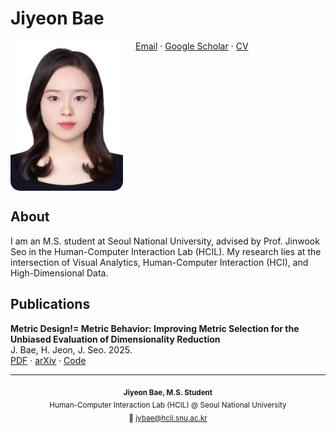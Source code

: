 <link rel="stylesheet" href="assets/css/custom.css">

# Jiyeon Bae

<img src="./me.jpg" alt="profile photo" width="180" align="left" style="margin-right:20px; border-radius:15px;">

[Email](mailto:jybae@hcil.snu.ac.kr) · [Google Scholar](https://scholar.google.com/citations?user=BETDiI4AAAAJ&hl=ko) · [CV](./cv.pdf)

<br clear="left"/>

## About
I am an M.S. student at Seoul National University, advised by Prof. Jinwook Seo in the Human-Computer Interaction Lab (HCIL).
My research lies at the intersection of Visual Analytics, Human-Computer Interaction (HCI), and High-Dimensional Data.

## Publications
**Metric Design!= Metric Behavior: Improving Metric Selection for the Unbiased Evaluation of Dimensionality Reduction**  
J. Bae, H. Jeon, J. Seo. 2025.  
[PDF](./mdmb.pdf) · [arXiv](https://arxiv.org/abs/2507.02225) · [Code](https://github.com/JiyeonBae/dr-metric-selection.git)

---

<p align="center">
  <sub>
    <b>Jiyeon Bae, M.S. Student</b><br>
    Human-Computer Interaction Lab (HCIL) @ Seoul National University<br>
    📧 <a href="mailto:jybae@hcil.snu.ac.kr">jybae@hcil.snu.ac.kr</a>
  </sub>
</p>
